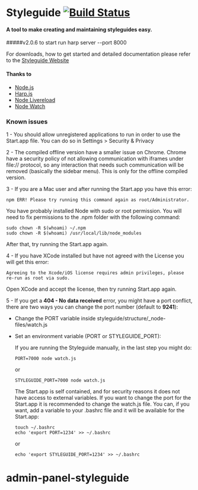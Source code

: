 # Styleguide [![Build Status](https://travis-ci.org/hugeinc/styleguide.svg?branch=master)](https://travis-ci.org/hugeinc/styleguide)
#### A tool to make creating and maintaining styleguides easy.
#####v2.0.6
to start run harp server --port 8000

For downloads, how to get started and detailed documentation please refer to the [Styleguide Website](http://hugeinc.github.io/styleguide/)

#### Thanks to
- [Node.js](http://nodejs.org)
- [Harp.js](http://harpjs.com)
- [Node Livereload](https://www.npmjs.com/package/livereload)
- [Node Watch](https://www.npmjs.com/package/watch)

### Known issues
1 - You should allow unregistered applications to run in order to use the Start.app file. You can do so in Settings > Security & Privacy

2 - The compiled offline version have a smaller issue on Chrome. Chrome have a security policy of not allowing communication with iframes under file:// protocol, so any interaction that needs such communication will be removed (basically the sidebar menu). This is only for the offline compiled version.

3 - If you are a Mac user and after running the Start.app you have this error:

```
npm ERR! Please try running this command again as root/Administrator.
```
You have probably installed Node with sudo or root permission. You will need to fix permissions to the .npm folder with the following command:

```
sudo chown -R $(whoami) ~/.npm
sudo chown -R $(whoami) /usr/local/lib/node_modules
```

After that, try running the Start.app again.

4 - If you have XCode installed but have not agreed with the License you will get this error:
```
Agreeing to the Xcode/iOS license requires admin privileges, please re-run as root via sudo.
```
Open XCode and accept the license, then try running Start.app again.

5 - If you get a **404 - No data received** error, you might have a port conflict, there are two ways you can change the port number (default to **9241**):
- Change the PORT variable inside styleguide/structure/_node-files/watch.js
- Set an environment variable (PORT or STYLEGUIDE_PORT):

    If you are running the Styleguide manually, in the last step you might do:

    ```
    PORT=7000 node watch.js
    ```
    or
    ```
    STYLEGUIDE_PORT=7000 node watch.js
    ```
    The Start.app is self contained, and for security reasons it does not have access to external variables.
    If you want to change the port for the Start.app it is recommended to change the watch.js file.
    You can, if you want, add a variable to your .bashrc file and it will be available for the Start.app:
    ```
    touch ~/.bashrc
    echo 'export PORT=1234' >> ~/.bashrc
    ```
    or
    ```
    echo 'export STYLEGUIDE_PORT=1234' >> ~/.bashrc
    ```
# admin-panel-styleguide
